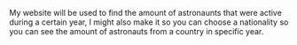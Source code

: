 My website will be used to find the amount of astronaunts that were active during a certain year, I might also make it so you can choose a nationality so you can see the amount of astronauts from a country in specific year.
